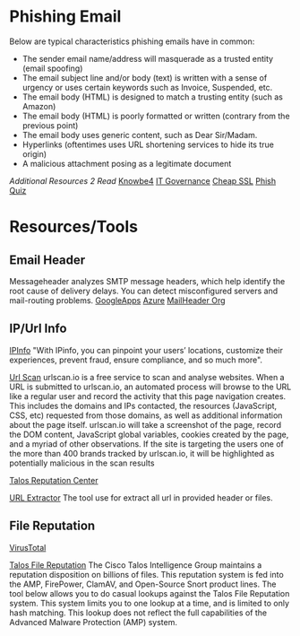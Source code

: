 
# Phishing Email

Below are typical characteristics phishing emails have in common:
* The sender email name/address will masquerade as a trusted entity (email spoofing)
* The email subject line and/or body (text) is written with a sense of urgency or uses certain keywords such as Invoice, Suspended, etc.
* The email body (HTML) is designed to match a trusting entity (such as Amazon)
* The email body (HTML) is poorly formatted or written (contrary from the previous point)
* The email body uses generic content, such as Dear Sir/Madam.
* Hyperlinks (oftentimes uses URL shortening services to hide its true origin)
* A malicious attachment posing as a legitimate document

*Additional Resources 2 Read*
[Knowbe4](https://www.knowbe4.com/phishing)
[IT Governance](https://www.itgovernance.co.uk/blog/5-ways-to-detect-a-phishing-email)
[Cheap SSL](https://cheapsslsecurity.com/blog/10-phishing-email-examples-you-need-to-see/)
[Phish Quiz](https://phishingquiz.withgoogle.com)

# Resources/Tools
## Email Header
Messageheader analyzes SMTP message headers, which help identify the root cause of delivery delays. You can detect misconfigured servers and mail-routing problems.
[GoogleApps](https://toolbox.googleapps.com/apps/messageheader/analyzeheader)
[Azure](https://mha.azurewebsites.net/)
[MailHeader Org](https://mailheader.org/)

## IP/Url Info
[IPInfo]( https://ipinfo.io/)
"With IPinfo, you can pinpoint your users’ locations, customize their experiences, prevent fraud, ensure compliance, and so much more".

[Url Scan](https://urlscan.io/)
urlscan.io is a free service to scan and analyse websites. When a URL is submitted to urlscan.io, an automated process will browse to the URL like a regular user and record the activity that this page navigation creates. This includes the domains and IPs contacted, the resources (JavaScript, CSS, etc) requested from those domains, as well as additional information about the page itself. urlscan.io will take a screenshot of the page, record the DOM content, JavaScript global variables, cookies created by the page, and a myriad of other observations. If the site is targeting the users one of the more than 400 brands tracked by urlscan.io, it will be highlighted as potentially malicious in the scan results

[Talos Reputation Center](https://talosintelligence.com/reputation)

[URL Extractor](https://www.convertcsv.com/url-extractor.htm)
The tool use for extract all url in provided header or files.

## File Reputation
[VirusTotal](https://www.virustotal.com/gui/)

[Talos File Reputation](https://talosintelligence.com/talos_file_reputation)
The Cisco Talos Intelligence Group maintains a reputation disposition on billions of files. This reputation system is fed into the AMP, FirePower, ClamAV, and Open-Source Snort product lines. The tool below allows you to do casual lookups against the Talos File Reputation system. This system limits you to one lookup at a time, and is limited to only hash matching. This lookup does not reflect the full capabilities of the Advanced Malware Protection (AMP) system.

